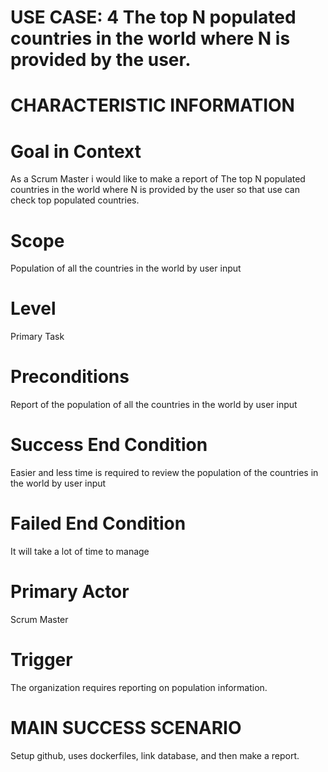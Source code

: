 # USE CASE: 4 The top N populated countries in the world where N is provided by the user.

# CHARACTERISTIC INFORMATION

# Goal in Context
As a Scrum Master i would like to make a report of The top N populated countries in the world where N is provided by the user so that use can check top populated countries.

# Scope
Population of all the countries in the world by user input

# Level
Primary Task

# Preconditions
Report of the population of all the countries in the world by user input

# Success End Condition
Easier and less time is required to review the population of the countries in the world by user input

# Failed End Condition
It will take a lot of time to manage

# Primary Actor
Scrum Master

# Trigger
The organization requires reporting on population information.

# MAIN SUCCESS SCENARIO
Setup github, uses dockerfiles, link database, and then make a report.

